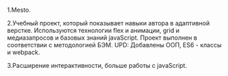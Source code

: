 1.Mesto.

2.Учебный проект, который показывает навыки автора в адаптивной верстке.
Используются технологии flex и анимации, grid и медиазапросов и базовых знаний javaScript. 
Проект выполнен в соответствии с методологией БЭМ.
UPD: Добавлены ООП, ES6 - классы и webpack.

3.Расширение интерактивности, больше работы с javaScript.




